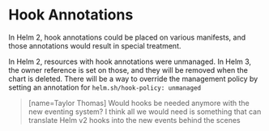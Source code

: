 # Hook Annotations

In Helm 2, hook annotations could be placed on various manifests, and those
annotations would result in special treatment.

In Helm 2, resources with hook annotations were unmanaged. In Helm 3, the owner
reference is set on those, and they will be removed when the chart is deleted.
There will be a way to override the management policy by setting an annotation
for `helm.sh/hook-policy: unmanaged`

> [name=Taylor Thomas] Would hooks be needed anymore with the new eventing
> system? I think all we would need is something that can translate Helm v2
> hooks into the new events behind the scenes

